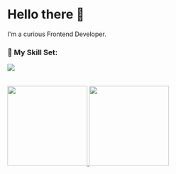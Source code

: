 # Hello there 👋
I'm a curious Frontend Developer.

### 🔮 My Skill Set:

<div>
  <a href="https://skillicons.dev"/>
  <img src="https://skillicons.dev/icons?i=html,js,css,dart,python,react,flutter,tailwind,firebase,git,vscode,figma"/>
</div>
<br/>
<br/>
<div>
<a href="https://github.com/emanuelmarquis"/>
  <img height="180rem" src="https://github-readme-stats.vercel.app/api?username=emanuelmarquis&show_icons=true&theme=omni"/>
  <img height="180rem" src="https://github-readme-stats.vercel.app/api/top-langs/?username=emanuelmarquis&layout=compact&show_icons=true&theme=omni"/>
</div>




<!--
**EmanuelMarquis/EmanuelMarquis** is a ✨ _special_ ✨ repository because its `README.md` (this file) appears on your GitHub profile.

Here are some ideas to get you started:

- 🔭 I’m currently working on ...
- 🌱 I’m currently learning ...
- 👯 I’m looking to collaborate on ...
- 🤔 I’m looking for help with ...
- 💬 Ask me about ...
- 📫 How to reach me: ...
- 😄 Pronouns: ...
- ⚡ Fun fact: ...
-->
